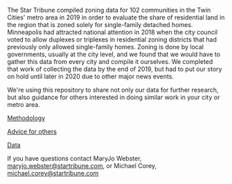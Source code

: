 The Star Tribune compiled zoning data for 102 communities in the Twin Cities' metro area in 2019 in order to evaluate the share of residential land in the region that is zoned solely for single-family detached homes. Minneapolis had attracted national attention in 2018 when the city council voted to allow duplexes or triplexes in residential zoning districts that had previously only allowed single-family homes. Zoning is done by local governments, usually at the city level, and we found that we would have to gather this data from every city and compile it ourselves. We completed that work of collecting the data by the end of 2019, but had to put our story on hold until later in 2020 due to other major news events.

We're using this repository to share not only our data for further research, but also guidance for others interested in doing similar work in your city or metro area.

<a href="https://github.com/striblab/2021-zoning-project/blob/main/methodology.md">Methodology</a>

<a href="https://github.com/striblab/2021-zoning-project/blob/main/howto.md">Advice for others</a>

<a href="https://github.com/striblab/2021-zoning-project/tree/main/data">Data</a>

If you have questions contact MaryJo Webster, maryjo.webster@startribune.com, or Michael Corey, michael.corey@startribune.com
